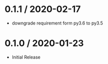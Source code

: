 # 0.1.1 / 2020-02-17

  * downgrade requirement form py3.6 to py3.5

# 0.1.0 / 2020-01-23

  * Initial Release
